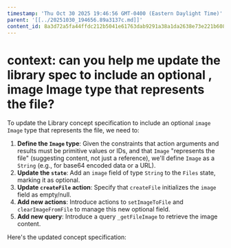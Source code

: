 ```yaml
---
timestamp: 'Thu Oct 30 2025 19:46:56 GMT-0400 (Eastern Daylight Time)'
parent: '[[../20251030_194656.89a3137c.md]]'
content_id: 8a3d72a5fa44ffdc212b5041e61763dab9291a38a1da2638e73e221b60843d12
---
```


# context: can you help me update the library spec to include an optional , image Image type that represents the file?

To update the Library concept specification to include an optional `image Image` type that represents the file, we need to:

1. **Define the `Image` type**: Given the constraints that action arguments and results must be primitive values or IDs, and that `Image` "represents the file" (suggesting content, not just a reference), we'll define `Image` as a `String` (e.g., for base64 encoded data or a URL).
2. **Update the `state`**: Add an `image` field of type `String` to the `Files` state, marking it as optional.
3. **Update `createFile` action**: Specify that `createFile` initializes the `image` field as empty/null.
4. **Add new actions**: Introduce actions to `setImageToFile` and `clearImageFromFile` to manage this new optional field.
5. **Add new query**: Introduce a query `_getFileImage` to retrieve the image content.

Here's the updated concept specification:
